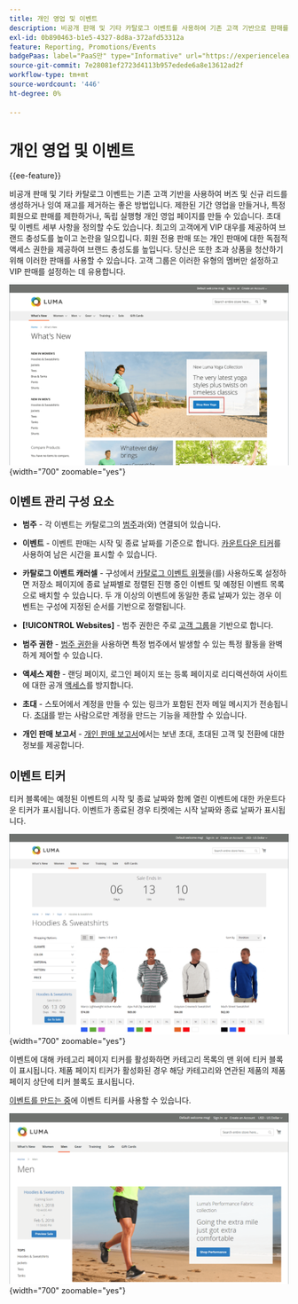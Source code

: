 ```yaml
---
title: 개인 영업 및 이벤트
description: 비공개 판매 및 기타 카탈로그 이벤트를 사용하여 기존 고객 기반으로 판매를 증가시키고 버즈 및 새 리드를 생성하는 방법에 대해 알아봅니다.
exl-id: 0b890463-b1e5-4327-8d8a-372afd53312a
feature: Reporting, Promotions/Events
badgePaas: label="PaaS만" type="Informative" url="https://experienceleague.adobe.com/ko/docs/commerce/user-guides/product-solutions" tooltip="Adobe Commerce 온 클라우드 프로젝트(Adobe 관리 PaaS 인프라) 및 온프레미스 프로젝트에만 적용됩니다."
source-git-commit: 7e28081ef2723d4113b957edede6a8e13612ad2f
workflow-type: tm+mt
source-wordcount: '446'
ht-degree: 0%

---
```


# 개인 영업 및 이벤트

{{ee-feature}}

비공개 판매 및 기타 카탈로그 이벤트는 기존 고객 기반을 사용하여 버즈 및 신규 리드를 생성하거나 잉여 재고를 제거하는 좋은 방법입니다. 제한된 기간 영업을 만들거나, 특정 회원으로 판매를 제한하거나, 독립 실행형 개인 영업 페이지를 만들 수 있습니다. 초대 및 이벤트 세부 사항을 정의할 수도 있습니다. 최고의 고객에게 VIP 대우를 제공하여 브랜드 충성도를 높이고 논란을 일으킵니다. 회원 전용 판매 또는 개인 판매에 대한 독점적 액세스 권한을 제공하여 브랜드 충성도를 높입니다. 당신은 또한 초과 상품을 청산하기 위해 이러한 판매를 사용할 수 있습니다. 고객 그룹은 이러한 유형의 멤버만 설정하고 VIP 판매를 설정하는 데 유용합니다.

![홈 페이지의 예제 상점 - 이벤트](./assets/storefront-event-home-page.png){width="700" zoomable="yes"}

## 이벤트 관리 구성 요소

- **범주** - 각 이벤트는 카탈로그의 [범주](../catalog/category-create.md)과(와) 연결되어 있습니다.

- **이벤트** - 이벤트 판매는 시작 및 종료 날짜를 기준으로 합니다. [카운트다운 티커](#event-ticker)를 사용하여 남은 시간을 표시할 수 있습니다.

- **카탈로그 이벤트 캐러셀** - 구성에서 [카탈로그 이벤트 위젯](../content-design/widget-event-carousel.md)을(를) 사용하도록 설정하면 저장소 페이지에 종료 날짜별로 정렬된 진행 중인 이벤트 및 예정된 이벤트 목록으로 배치할 수 있습니다. 두 개 이상의 이벤트에 동일한 종료 날짜가 있는 경우 이벤트는 구성에 지정된 순서를 기반으로 정렬됩니다.

- **[!UICONTROL Websites]** - 범주 권한은 주로 [고객 그룹](../customers/customer-groups.md)을 기반으로 합니다.

- **범주 권한** - [범주 권한](../catalog/category-permissions.md)을 사용하면 특정 범주에서 발생할 수 있는 특정 활동을 완벽하게 제어할 수 있습니다.

- **액세스 제한** - 랜딩 페이지, 로그인 페이지 또는 등록 페이지로 리디렉션하여 사이트에 대한 공개 [액세스](event-configure.md#restrict-access)를 방지합니다.

- **초대** - 스토어에서 계정을 만들 수 있는 링크가 포함된 전자 메일 메시지가 전송됩니다. [초대](invitations.md)를 받는 사람으로만 계정을 만드는 기능을 제한할 수 있습니다.

- **개인 판매 보고서** - [개인 판매 보고서](../getting-started/private-sales-reports.md)에서는 보낸 초대, 초대된 고객 및 전환에 대한 정보를 제공합니다.

## 이벤트 티커

티커 블록에는 예정된 이벤트의 시작 및 종료 날짜와 함께 열린 이벤트에 대한 카운트다운 티커가 표시됩니다. 이벤트가 종료된 경우 티켓에는 시작 날짜와 종료 날짜가 표시됩니다.

![Example storefront - 이벤트 캐러셀](./assets/storefront-event-ticker-carousel.png){width="700" zoomable="yes"}

이벤트에 대해 카테고리 페이지 티커를 활성화하면 카테고리 목록의 맨 위에 티커 블록이 표시됩니다. 제품 페이지 티커가 활성화된 경우 해당 카테고리와 연관된 제품의 제품 페이지 상단에 티커 블록도 표시됩니다.

[이벤트를 만드는 중](event-create.md)에 이벤트 티커를 사용할 수 있습니다.

![상점 첫 화면 - 이벤트 사이드바](./assets/storefront-event-sidebar.png){width="700" zoomable="yes"}
